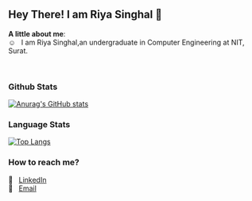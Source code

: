 ## Hey There! I am Riya Singhal 👋


<b>A little about me</b>:   
:relaxed: &nbsp; I am Riya Singhal,an undergraduate in Computer Engineering at NIT, Surat.   
<!--:computer: &nbsp; I am Inquisitive and always open to explore new technologies.
:orange_book: &nbsp; I am an avid reader and a closet writer. -->
<br>

### Github Stats 
[![Anurag's GitHub stats](https://github-readme-stats.vercel.app/api?username=riyasinghal04&show_icons=true&theme=dracula)](https://github.com/anuraghazra/github-readme-stats)
<br>

### Language Stats
[![Top Langs](https://github-readme-stats.vercel.app/api/top-langs/?username=riyasinghal04&layout=compact&theme=dark&show_icons=true&hide_border=true&private=true)](https://github.com/anuraghazra/github-readme-stats)

<!--
## Technologies and Tools
<p>
  <img alt="Python" src="https://img.shields.io/badge/python%20-%2314354C.svg?&style=for-the-badge&logo=python&logoColor=white"/>
</p>
-->

### How to reach me?  
:pushpin: &nbsp; [LinkedIn](https://www.linkedin.com/in/riya-singhal/)  
:pushpin: &nbsp; [Email](mailto:riyapsinghal@gmail.com)  
<!--pushpin: &nbsp; [Resume]() 
:pushpin: &nbsp; [Website]()  
:pushpin: &nbsp; [Blog]() -->
